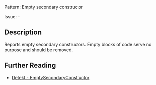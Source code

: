 Pattern: Empty secondary constructor

Issue: -

## Description

Reports empty secondary constructors. Empty blocks of code serve no purpose and should be removed.

## Further Reading

* [Detekt - EmptySecondaryConstructor](https://detekt.github.io/detekt/empty-blocks.html#emptysecondaryconstructor)